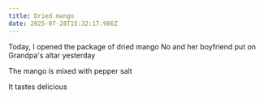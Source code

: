 ```yaml
---
title: Dried mango
date: 2025-07-28T15:32:17.986Z
---
```


Today, I opened the package of dried mango No and her boyfriend put on Grandpa's altar yesterday

The mango is mixed with pepper salt

It tastes delicious
